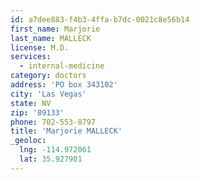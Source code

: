 ```yaml
---
id: a7dee883-f4b3-4ffa-b7dc-0021c8e56b14
first_name: Marjorie
last_name: MALLECK
license: M.D.
services:
  - internal-medicine
category: doctors
address: 'PO box 343102'
city: 'Las Vegas'
state: NV
zip: '89133'
phone: 702-553-8797
title: 'Marjorie MALLECK'
_geoloc:
  lng: -114.972061
  lat: 35.927901
---
```

